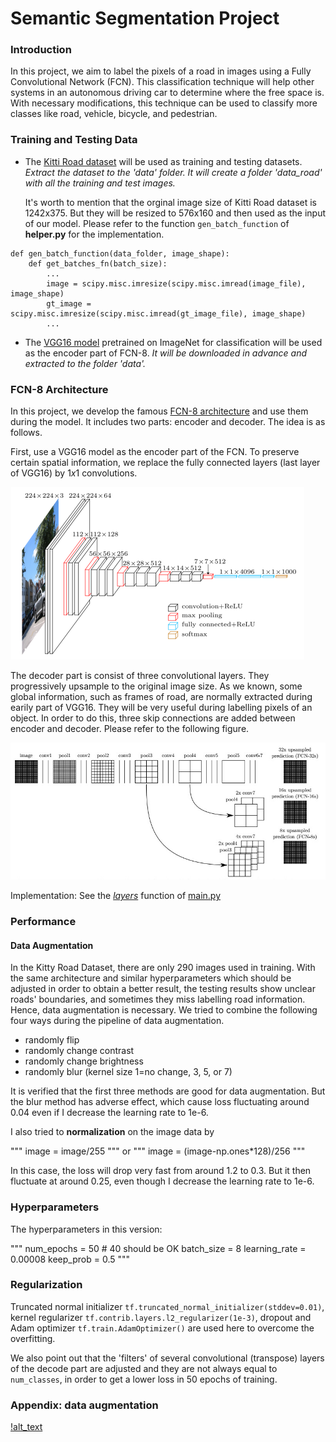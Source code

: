 # Semantic Segmentation Project

### Introduction

In this project, we aim to label the pixels of a road in images using a Fully Convolutional Network (FCN). This classification technique will help other systems in an autonomous driving car to determine where the free space is. With necessary modifications, this technique can be used to classify more classes like road, vehicle, bicycle, and pedestrian.

### Training and Testing Data

* The [Kitti Road dataset](http://kitti.is.tue.mpg.de/kitti/data_road.zip) will be used as training and testing datasets. *Extract the dataset to the 'data' folder. It will create a folder 'data_road' with all the training and test images.*

   It's worth to mention that the orginal image size of Kitti Road dataset is 1242x375. But they will be resized to 576x160 and then used as the input of our model. Please refer to the function `gen_batch_function` of **helper.py** for the implementation.

```
def gen_batch_function(data_folder, image_shape):
    def get_batches_fn(batch_size):
        ...
        image = scipy.misc.imresize(scipy.misc.imread(image_file), image_shape)
        gt_image = scipy.misc.imresize(scipy.misc.imread(gt_image_file), image_shape)
        ...
```

* The [VGG16 model](https://s3-us-west-1.amazonaws.com/udacity-selfdrivingcar/vgg.zip) pretrained on ImageNet for classification will be used as the encoder part of FCN-8. *It will be downloaded in advance and extracted to the folder 'data'.*

### FCN-8 Architecture

In this project, we develop the famous [FCN-8 architecture](https://people.eecs.berkeley.edu/~jonlong/long_shelhamer_fcn.pdf) and use them during the model. It includes two parts: encoder and decoder. The idea is as follows. 

First, use a VGG16 model as the encoder part of the FCN. To preserve certain spatial information, we replace the fully connected layers (last layer of VGG16) by $1x1$ convolutions. 

![alt text](https://github.com/fangchun007/CarND-Semantic-Segmentation/blob/master/vgg16.png "VGG16")

The decoder part is consist of three convolutional layers. They progressively upsample to the original image size. As we known, some global information, such as frames of road, are normally extracted during earily part of VGG16. They will be very useful during labelling pixels of an object. In order to do this, three skip connections are added between encoder and decoder. Please refer to the following figure.

![alt_text](https://github.com/fangchun007/CarND-Semantic-Segmentation/blob/master/FCN8.jpg)

Implementation: See the [*layers*]() function of [main.py](https://github.com/fangchun007/CarND-Semantic-Segmentation/blob/master/main.py)

### Performance

#### Data Augmentation

In the Kitty Road Dataset, there are only 290 images used in training. With the same architecture and similar hyperparameters which should be adjusted in order to obtain a better result, the testing results show unclear roads' boundaries, and sometimes they miss labelling road information. Hence, data augmentation is necessary. We tried to combine the following four ways during the pipeline of data augmentation.

* randomly flip
* randomly change contrast
* randomly change brightness
* randomly blur (kernel size 1=no change, 3, 5, or 7)

It is verified that the first three methods are good for data augmentation. But the blur method has adverse effect, which cause loss fluctuating around 0.04 even if I decrease the learning rate to 1e-6.

I also tried to **normalization** on the image data by 

"""
    image = image/255
"""
or 
"""
    image = (image-np.ones*128)/256
"""

In this case, the loss will drop very fast from around 1.2 to 0.3. But it then fluctuate at around 0.25, even though I decrease the learning rate to 1e-6.  

### Hyperparameters

The hyperparameters in this version: 

"""
num_epochs = 50 # 40 should be OK
batch_size = 8
learning_rate = 0.00008
keep_prob = 0.5
"""

### Regularization

Truncated normal initializer `tf.truncated_normal_initializer(stddev=0.01)`, kernel regularizer `tf.contrib.layers.l2_regularizer(1e-3)`, dropout and Adam optimizer `tf.train.AdamOptimizer()` are used here to overcome the overfitting.

We also point out that the 'filters' of several convolutional (transpose) layers of the decode part are adjusted and they are not always equal to `num_classes`, in order to get a lower loss in 50 epochs of training. 


### Appendix: data augmentation

[!alt_text]()
